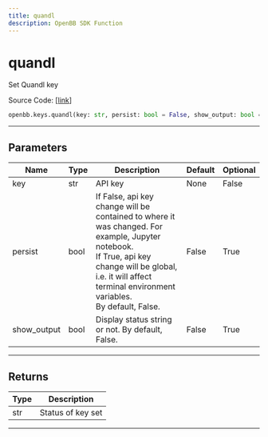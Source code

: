 ```yaml
---
title: quandl
description: OpenBB SDK Function
---
```


# quandl

Set Quandl key

Source Code: [[link](https://github.com/OpenBB-finance/OpenBBTerminal/tree/main/openbb_terminal/keys_model.py#L391)]

```python
openbb.keys.quandl(key: str, persist: bool = False, show_output: bool = False)
```

---

## Parameters

| Name | Type | Description | Default | Optional |
| ---- | ---- | ----------- | ------- | -------- |
| key | str | API key | None | False |
| persist | bool | If False, api key change will be contained to where it was changed. For example, Jupyter notebook.<br/>If True, api key change will be global, i.e. it will affect terminal environment variables.<br/>By default, False. | False | True |
| show_output | bool | Display status string or not. By default, False. | False | True |


---

## Returns

| Type | Description |
| ---- | ----------- |
| str | Status of key set |
---

